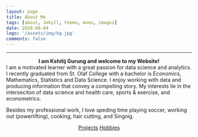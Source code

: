 ```yaml
---
layout: page
title: About Me
tags: [about, Jekyll, theme, moon, images]
date: 2020-06-04
logo: '/assets/img/kg.jpg'
comments: false
---
```

<hr />
<strong> <center> I am Kshitij Gurung and welcome to my Website!</center></strong> 
I am a motivated learner with a great passion for data science and analytics. I recently graduated from St. Olaf College with a bachelor is Economics, Mathematics, Statistics and Data Science. I enjoy working with data and producing information that convey a compelling story. My interests lie in the interseciton of data science and health care, sports & exercise, and econometrics. 

Besides my professional work, I love speding time playing soccer, working out (powerlifting), cooking, hair cutting, and Singnig. 

<center>
    <div class="btn-group">
        <a href="https://gurungkshitij.github.io//posts/" class="btn btn-success">Projects</a>
        <a href="https://gurungkshitij.github.io/projects/" class="btn btn-info"> Hobbies</a>
    </div>
</center>
